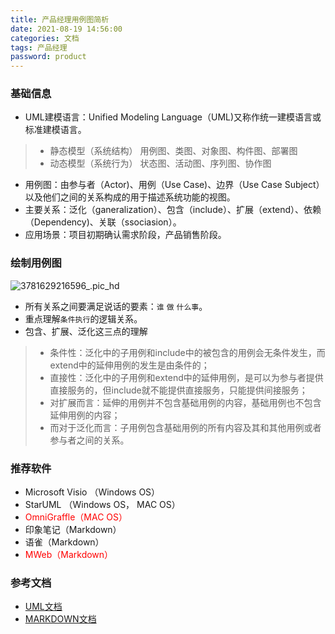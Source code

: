 ```yaml
---
title: 产品经理用例图简析
date: 2021-08-19 14:56:00
categories: 文档
tags: 产品经理
password: product
---
```


### 基础信息
* UML建模语言：Unified Modeling Language（UML)又称作统一建模语言或标准建模语言。
> * 静态模型（系统结构）
用例图、类图、对象图、构件图、部署图
> * 动态模型（系统行为）
状态图、活动图、序列图、协作图
* 用例图：由参与者（Actor)、用例（Use Case)、边界（Use Case Subject）以及他们之间的关系构成的用于描述系统功能的视图。
* 主要关系：泛化（ganeralization）、包含（include）、扩展（extend）、依赖（Dependency)、关联（ssociasion）。
* 应用场景：项目初期确认需求阶段，产品销售阶段。

### 绘制用例图
![3781629216596_.pic_hd](16293556715768.jpg)

* 所有关系之间要满足说话的要素：`谁` `做` `什么事`。
* 重点理解`条件执行`的逻辑关系。
* 包含、扩展、泛化这三点的理解
> * 条件性：泛化中的子用例和include中的被包含的用例会无条件发生，而extend中的延伸用例的发生是由条件的；
> * 直接性：泛化中的子用例和extend中的延伸用例，是可以为参与者提供直接服务的，但include就不能提供直接服务，只能提供间接服务；
> * 对扩展而言：延伸的用例并不包含基础用例的内容，基础用例也不包含延伸用例的内容；
> * 而对于泛化而言：子用例包含基础用例的所有内容及其和其他用例或者参与者之间的关系。

### 推荐软件
* Microsoft Visio （Windows OS）
* StarUML （Windows OS， MAC OS）
* <font color="red">OmniGraffle（MAC OS）</font>
* 印象笔记（Markdown）
* 语雀（Markdown）
* <font color="red">MWeb（Markdown）</font>

### 参考文档
* [UML文档](https://docs.staruml.io/)
* [MARKDOWN文档](https://guides.github.com/features/mastering-markdown/)